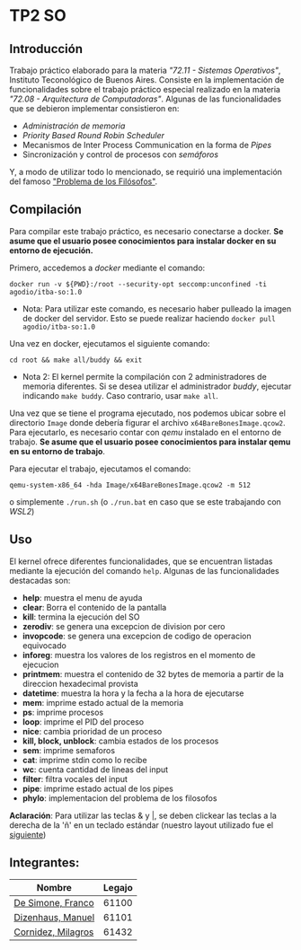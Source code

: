 # TP2 SO

## Introducción
Trabajo práctico elaborado para la materia _"72.11 - Sistemas Operativos"_, Instituto Teconológico de Buenos Aires. Consiste en la implementación de funcionalidades sobre el trabajo práctico especial realizado en la materia _"72.08 - Arquitectura de Computadoras"_. Algunas de las funcionalidades que se debieron implementar consistieron en:
- _Administración de memoria_ 
- _Priority Based Round Robin Scheduler_
- Mecanismos de Inter Process Communication en la forma de _Pipes_
- Sincronización y control de procesos con _semáforos_ 

Y, a modo de utilizar todo lo mencionado, se requirió una implementación del famoso ["Problema de los Filósofos"](https://www.ee.ryerson.ca/~courses/coe518/Labs/lab4/lisi.edu-dining-Philosopherecture8.pdf).

## Compilación
Para compilar este trabajo práctico, es necesario conectarse a docker. **Se asume que el usuario posee conocimientos para instalar docker en su entorno de ejecución.**

Primero, accedemos a _docker_ mediante el comando:
```
docker run -v ${PWD}:/root --security-opt seccomp:unconfined -ti agodio/itba-so:1.0
```
- Nota: Para utilizar este comando, es necesario haber pulleado la imagen de docker del servidor. Esto se puede realizar haciendo    `docker pull agodio/itba-so:1.0`

Una vez en docker, ejecutamos el siguiente comando: 
```
cd root && make all/buddy && exit
```
- Nota 2: El kernel permite la compilación con 2 administradores de memoria diferentes. Si se desea utilizar el administrador _buddy_, ejecutar indicando `make buddy`. Caso contrario, usar `make all`.

Una vez que se tiene el programa ejecutado, nos podemos ubicar sobre el directorio  `Image` donde debería figurar el archivo `x64BareBonesImage.qcow2`. Para ejecutarlo, es necesario contar con _qemu_ instalado en el entorno de trabajo. **Se asume que el usuario posee conocimientos para instalar qemu en su entorno de trabajo**.

Para ejecutar el trabajo, ejecutamos el comando:
```
qemu-system-x86_64 -hda Image/x64BareBonesImage.qcow2 -m 512 
```
o simplemente `./run.sh` (o `./run.bat` en caso que se este trabajando con _WSL2_)

## Uso
El kernel ofrece diferentes funcionalidades, que se encuentran listadas mediante la ejecución del comando `help`. Algunas de las funcionalidades destacadas son:

- **help**: muestra el menu de ayuda
- **clear**: Borra el contenido de la pantalla
- **kill**: termina la ejecución del SO
- **zerodiv**: se genera una excepcion de division por cero
- **invopcode**: se genera una excepcion de codigo de operacion equivocado
- **inforeg**: muestra los valores de los registros en el momento de ejecucion
- **printmem**: muestra el contenido de 32 bytes de memoria a partir de la direccion hexadecimal provista
- **datetime**: muestra la hora y la fecha a la hora de ejecutarse
- **mem**: imprime estado actual de la memoria
- **ps**: imprime procesos
- **loop**: imprime el PID del proceso
- **nice**: cambia prioridad de un proceso
- **kill, block, unblock**: cambia estados de los procesos
- **sem**: imprime semaforos
- **cat**: imprime stdin como lo recibe
- **wc**: cuenta cantidad de lineas del input
- **filter**: filtra vocales del input
- **pipe**: imprime estado actual de los pipes
- **phylo**: implementacion del problema de los filosofos

**Aclaración**: Para utilizar las teclas & y |, se deben clickear las teclas a la derecha de la 'ñ' en un teclado estándar (nuestro layout utilizado fue el [siguiente](https://cdn.shopify.com/s/files/1/0810/3669/files/spanish-american_1024x1024.png?v=1510790458))

## Integrantes:
Nombre | Legajo
-------|--------
[De Simone, Franco](https://github.com/desimonef) | 61100
[Dizenhaus, Manuel](https://github.com/ManuelDizen) | 61101
[Cornidez, Milagros](https://github.com/mcornidez) | 61432
